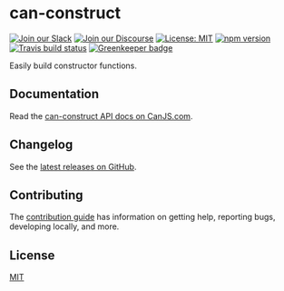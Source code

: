 # can-construct

[![Join our Slack](https://img.shields.io/badge/slack-join%20chat-611f69.svg)](https://www.bitovi.com/community/slack?utm_source=badge&utm_medium=badge&utm_campaign=pr-badge&utm_content=badge)
[![Join our Discourse](https://img.shields.io/discourse/https/forums.bitovi.com/posts.svg)](https://forums.bitovi.com/?utm_source=badge&utm_medium=badge&utm_campaign=pr-badge&utm_content=badge)
[![License: MIT](https://img.shields.io/badge/license-MIT-blue.svg)](https://github.com/canjs/can-construct/blob/master/LICENSE.md)
[![npm version](https://badge.fury.io/js/can-construct.svg)](https://www.npmjs.com/package/can-construct)
[![Travis build status](https://travis-ci.org/canjs/can-construct.svg?branch=master)](https://travis-ci.org/canjs/can-construct)
[![Greenkeeper badge](https://badges.greenkeeper.io/canjs/can-construct.svg)](https://greenkeeper.io/)

Easily build constructor functions.

## Documentation

Read the [can-construct API docs on CanJS.com](https://canjs.com/doc/can-construct.html).

## Changelog

See the [latest releases on GitHub](https://github.com/canjs/can-construct/releases).

## Contributing

The [contribution guide](https://github.com/canjs/can-construct/blob/master/CONTRIBUTING.md) has information on getting help, reporting bugs, developing locally, and more.

## License

[MIT](https://github.com/canjs/can-construct/blob/master/LICENSE.md)
